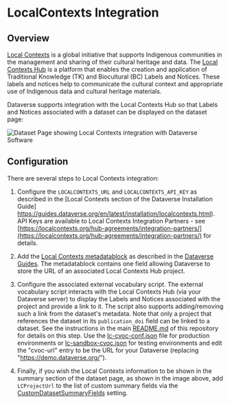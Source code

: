# LocalContexts Integration

## Overview

[Local Contexts](https://localcontexts.org/) is a global initiative that supports Indigenous communities in the management and sharing of their cultural heritage and data.
The [Local Contexts Hub](https://localcontextshub.org/) is a platform that enables the creation and application of Traditional Knowledge (TK) and Biocultural (BC) Labels and Notices. These labels and notices help to communicate the cultural context and appropriate use of Indigenous data and cultural heritage materials.

Dataverse supports integration with the Local Contexts Hub so that Labels and Notices associated with a dataset can be displayed on the dataset page:

![Dataset Page showing Local Contexts integration with Dataverse Software](LCDemo.png)

## Configuration

There are several steps to Local Contexts integration:

1. Configure the `LOCALCONTEXTS_URL` and `LOCALCONTEXTS_API_KEY` as described in the [Local Contexts section of the Dataverse Installation Guide] https://guides.dataverse.org/en/latest/installation/localcontexts.html). API Keys are available to Local Contexts Integration Partners - see [https://localcontexts.org/hub-agreements/integration-partners/](https://localcontexts.org/hub-agreements/integration-partners/) for details.

2. Add the [Local Contexts metadatablock](./cvocLocalContexts.tsv) as described in the [Dataverse Guides](https://guides.dataverse.org/en/6.5/admin/metadatacustomization.html#loading-tsv-files-into-a-dataverse-installation). The metadatablock contains one field allowing Dataverse to store the URL of an associated Local Contexts Hub project.

3. Configure the associated external vocabulary script. The external vocabulary script interacts with the Local Contexts Hub (via your Dataverse server) to display the Labels and Notices associated with the project and provide a link to it. The script also supports adding/removing such a link from the dataset's metadata. Note that only a project that references the dataset in its `publication_doi` field can be linked to a dataset. See the instructions in the main [README.md](../../README.md) of this repository for details on this step. Use the [lc-cvoc-conf.json](./lc-cvoc-conf.json) file for production environments or [lc-sandbox-cvoc.json](./lc-sandbox-cvoc.json) for testing environments and edit the "cvoc-url" entry to be the URL for your Dataverse (replacing "https://demo.dataverse.org/").

4. Finally, if you wish the Local Contexts information to be shown in the summary section of the dataset page, as shown in the image above, add `LCProjectUrl` to the list of custom summary fields via the [CustomDatasetSummaryFields](https://guides.dataverse.org/en/latest/installation/config.html#customdatasetsummaryfields) setting.
